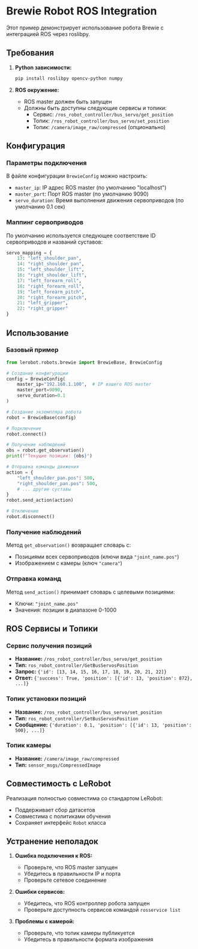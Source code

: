 # Brewie Robot ROS Integration

Этот пример демонстрирует использование робота Brewie с интеграцией ROS через roslibpy.

## Требования

1. **Python зависимости:**
   ```bash
   pip install roslibpy opencv-python numpy
   ```

2. **ROS окружение:**
   - ROS master должен быть запущен
   - Должны быть доступны следующие сервисы и топики:
     - Сервис: `/ros_robot_controller/bus_servo/get_position`
     - Топик: `/ros_robot_controller/bus_servo/set_position`
     - Топик: `/camera/image_raw/compressed` (опционально)

## Конфигурация

### Параметры подключения

В файле конфигурации `BrewieConfig` можно настроить:

- `master_ip`: IP адрес ROS master (по умолчанию "localhost")
- `master_port`: Порт ROS master (по умолчанию 9090)
- `servo_duration`: Время выполнения движения сервоприводов (по умолчанию 0.1 сек)

### Маппинг сервоприводов

По умолчанию используется следующее соответствие ID сервоприводов и названий суставов:

```python
servo_mapping = {
    13: "left_shoulder_pan",
    14: "right_shoulder_pan", 
    15: "left_shoulder_lift",
    16: "right_shoulder_lift",
    17: "left_forearm_roll",
    18: "right_forearm_roll",
    19: "left_forearm_pitch",
    20: "right_forearm_pitch",
    21: "left_gripper",
    22: "right_gripper"
}
```

## Использование

### Базовый пример

```python
from lerobot.robots.brewie import BrewieBase, BrewieConfig

# Создание конфигурации
config = BrewieConfig(
    master_ip="192.168.1.100",  # IP вашего ROS master
    master_port=9090,
    servo_duration=0.1
)

# Создание экземпляра робота
robot = BrewieBase(config)

# Подключение
robot.connect()

# Получение наблюдений
obs = robot.get_observation()
print(f"Текущие позиции: {obs}")

# Отправка команды движения
action = {
    "left_shoulder_pan.pos": 500,
    "right_shoulder_pan.pos": 500,
    # ... другие суставы
}
robot.send_action(action)

# Отключение
robot.disconnect()
```

### Получение наблюдений

Метод `get_observation()` возвращает словарь с:
- Позициями всех сервоприводов (ключи вида `"joint_name.pos"`)
- Изображением с камеры (ключ `"camera"`)

### Отправка команд

Метод `send_action()` принимает словарь с целевыми позициями:
- Ключи: `"joint_name.pos"`
- Значения: позиции в диапазоне 0-1000

## ROS Сервисы и Топики

### Сервис получения позиций
- **Название:** `/ros_robot_controller/bus_servo/get_position`
- **Тип:** `ros_robot_controller/GetBusServosPosition`
- **Запрос:** `{'id': [13, 14, 15, 16, 17, 18, 19, 20, 21, 22]}`
- **Ответ:** `{'success': True, 'position': [{'id': 13, 'position': 872}, ...]}`

### Топик установки позиций
- **Название:** `/ros_robot_controller/bus_servo/set_position`
- **Тип:** `ros_robot_controller/SetBusServosPosition`
- **Сообщение:** `{'duration': 0.1, 'position': [{'id': 13, 'position': 500}, ...]}`

### Топик камеры
- **Название:** `/camera/image_raw/compressed`
- **Тип:** `sensor_msgs/CompressedImage`

## Совместимость с LeRobot

Реализация полностью совместима со стандартом LeRobot:
- Поддерживает сбор датасетов
- Совместима с политиками обучения
- Сохраняет интерфейс `Robot` класса

## Устранение неполадок

1. **Ошибка подключения к ROS:**
   - Проверьте, что ROS master запущен
   - Убедитесь в правильности IP и порта
   - Проверьте сетевое соединение

2. **Ошибки сервисов:**
   - Убедитесь, что ROS контроллер робота запущен
   - Проверьте доступность сервисов командой `rosservice list`

3. **Проблемы с камерой:**
   - Проверьте, что топик камеры публикуется
   - Убедитесь в правильности формата изображения
